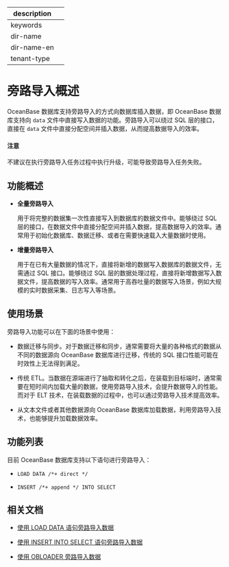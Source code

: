|description||
|---|---|
|keywords||
|dir-name||
|dir-name-en||
|tenant-type||

# 旁路导入概述

OceanBase 数据库支持旁路导入的方式向数据库插入数据，即 OceanBase 数据库支持向 `data` 文件中直接写入数据的功能。旁路导入可以绕过 SQL 层的接口，直接在 `data` 文件中直接分配空间并插入数据，从而提高数据导入的效率。

<main id="notice" type='notice'>
  <h4>注意</h4>
  <p>不建议在执行旁路导入任务过程中执行升级，可能导致旁路导入任务失败。</p>
</main>
 
## 功能概述

* **全量旁路导入**

  用于将完整的数据集一次性直接写入到数据库的数据文件中。能够绕过 SQL 层的接口，在数据文件中直接分配空间并插入数据，提高数据导入的效率。通常用于初始化数据库、数据迁移、或者在需要快速载入大量数据时使用。

* **增量旁路导入**
  
  用于在已有大量数据的情况下，直接将新增的数据写入数据库的数据文件，无需通过 SQL 接口。能够绕过 SQL 层的数据处理过程，直接将新增数据写入数据文件，提高数据的写入效率。通常用于高吞吐量的数据写入场景，例如大规模的实时数据采集、日志写入等场景。

## 使用场景

旁路导入功能可以在下面的场景中使用：

* 数据迁移与同步。对于数据迁移和同步，通常需要将大量的各种格式的数据从不同的数据源向 OceanBase 数据库进行迁移，传统的 SQL 接口性能可能在时效性上无法得到满足。

* 传统 ETL。当数据在源端进行了抽取和转化之后，在装载到目标端时，通常需要在短时间内加载大量的数据，使用旁路导入技术，会提升数据导入的性能。而对于 ELT 技术，在装载数据的过程中，也可以通过旁路导入技术提高效率。

* 从文本文件或者其他数据源向 OceanBase 数据库加载数据，利用旁路导入技术，也能够提升加载数据效率。

## 功能列表

目前 OceanBase 数据库支持以下语句进行旁路导入：

* `LOAD DATA /*+ direct */`

* `INSERT /*+ append */ INTO SELECT`

## 相关文档

* [使用 LOAD DATA 语句旁路导入数据](../1100.bypass-import/200.use-load-data-statement-to-bypass-import-data.md)

* [使用 INSERT INTO SELECT 语句旁路导入数据](../1100.bypass-import/300.use-insert-into-select-statement-to-bypass-import-data.md)

* [使用 OBLOADER 旁路导入数据](../1100.bypass-import/400.obloader-bypass.md)